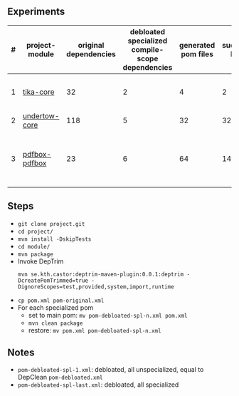 ## Experiments

\# | project-module | original dependencies | debloated specialized compile-scope dependencies | generated pom files | successful builds | unsuccessful builds | comments |
-- | -------------- | --------------------- | ------------------------------------------------ | ------------------- | ----------------- | ------------------- | -------- |
1 | [tika-core](https://github.com/apache/tika/tree/main/tika-core) | 32 | 2 | 4 | 2 | 2 | problematic poms 2, 4 with `commons-io` |
2 | [undertow-core](https://github.com/undertow-io/undertow/tree/master/core) | 118 | 5 | 32 | 32 | 0 | all poms build |
3 | [pdfbox-pdfbox](https://github.com/apache/pdfbox/tree/trunk/pdfbox) | 23 | 6 | 64 | 14 | 50 | successful poms: 1, 3, 5, 7, 9, 11, 13, 15, 33, 35, 37, 39, 41, 43

## Steps
- `git clone project.git`
- `cd project/`
- `mvn install -DskipTests`
- `cd module/`
- `mvn package`
- Invoke DepTrim
  ```
  mvn se.kth.castor:deptrim-maven-plugin:0.0.1:deptrim -DcreatePomTrimmed=true -DignoreScopes=test,provided,system,import,runtime
  ```
- `cp pom.xml pom-original.xml`
- For each specialized pom
  - set to main pom: `mv pom-debloated-spl-n.xml pom.xml`
  - `mvn clean package`
  - restore: `mv pom.xml pom-debloated-spl-n.xml`

## Notes
- `pom-debloated-spl-1.xml`: debloated, all unspecialized, equal to DepClean `pom-debloated.xml`
- `pom-debloated-spl-last.xml`: debloated, all specialized
